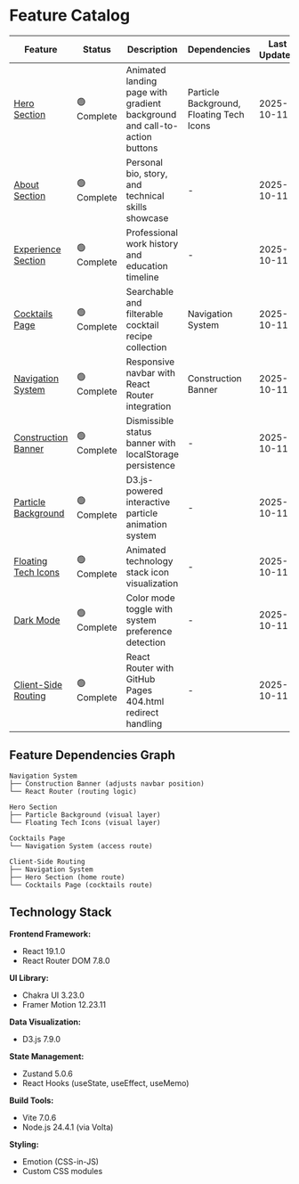 # Feature Catalog

| Feature | Status | Description | Dependencies | Last Updated |
|---------|--------|-------------|--------------|--------------|
| [Hero Section](./hero-section/) | 🟢 Complete | Animated landing page with gradient background and call-to-action buttons | Particle Background, Floating Tech Icons | 2025-10-11 |
| [About Section](./about-section/) | 🟢 Complete | Personal bio, story, and technical skills showcase | - | 2025-10-11 |
| [Experience Section](./experience-section/) | 🟢 Complete | Professional work history and education timeline | - | 2025-10-11 |
| [Cocktails Page](./cocktails-page/) | 🟢 Complete | Searchable and filterable cocktail recipe collection | Navigation System | 2025-10-11 |
| [Navigation System](./navigation-system/) | 🟢 Complete | Responsive navbar with React Router integration | Construction Banner | 2025-10-11 |
| [Construction Banner](./construction-banner/) | 🟢 Complete | Dismissible status banner with localStorage persistence | - | 2025-10-11 |
| [Particle Background](./particle-background/) | 🟢 Complete | D3.js-powered interactive particle animation system | - | 2025-10-11 |
| [Floating Tech Icons](./floating-tech-icons/) | 🟢 Complete | Animated technology stack icon visualization | - | 2025-10-11 |
| [Dark Mode](./dark-mode/) | 🟢 Complete | Color mode toggle with system preference detection | - | 2025-10-11 |
| [Client-Side Routing](./client-side-routing/) | 🟢 Complete | React Router with GitHub Pages 404.html redirect handling | - | 2025-10-11 |

## Feature Dependencies Graph

```
Navigation System
├── Construction Banner (adjusts navbar position)
└── React Router (routing logic)

Hero Section
├── Particle Background (visual layer)
└── Floating Tech Icons (visual layer)

Cocktails Page
└── Navigation System (access route)

Client-Side Routing
├── Navigation System
├── Hero Section (home route)
└── Cocktails Page (cocktails route)
```

## Technology Stack

**Frontend Framework:**
- React 19.1.0
- React Router DOM 7.8.0

**UI Library:**
- Chakra UI 3.23.0
- Framer Motion 12.23.11

**Data Visualization:**
- D3.js 7.9.0

**State Management:**
- Zustand 5.0.6
- React Hooks (useState, useEffect, useMemo)

**Build Tools:**
- Vite 7.0.6
- Node.js 24.4.1 (via Volta)

**Styling:**
- Emotion (CSS-in-JS)
- Custom CSS modules
